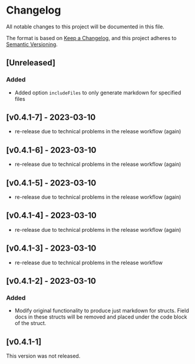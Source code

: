 # Changelog

All notable changes to this project will be documented in this file.

The format is based on [Keep a Changelog](https://keepachangelog.com/en/1.0.0/),
and this project adheres to [Semantic Versioning](https://semver.org/spec/v2.0.0.html).

## [Unreleased]
### Added
- Added option `includeFiles` to only generate markdown for specified files

## [v0.4.1-7] - 2023-03-10
- re-release due to technical problems in the release workflow (again)

## [v0.4.1-6] - 2023-03-10
- re-release due to technical problems in the release workflow (again)

## [v0.4.1-5] - 2023-03-10
- re-release due to technical problems in the release workflow (again)

## [v0.4.1-4] - 2023-03-10
- re-release due to technical problems in the release workflow (again)

## [v0.4.1-3] - 2023-03-10
- re-release due to technical problems in the release workflow

## [v0.4.1-2] - 2023-03-10
### Added
- Modify original functionality to produce just markdown for structs. Field docs in these
structs will be removed and placed under the code block of the struct.

## [v0.4.1-1]
This version was not released.